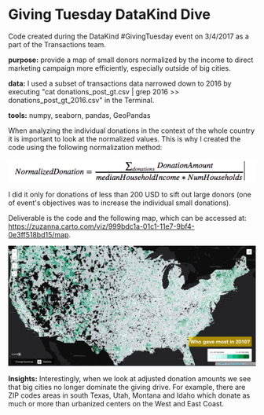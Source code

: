 # Giving Tuesday DataKind Dive

Code created during the DataKind #GivingTuesday event on 3/4/2017 as a part of the Transactions team.

**purpose:** provide a map of small donors normalized by the income to direct marketing campaign more efficiently, especially outside of big cities.

**data:** I used a subset of transactions data narrowed down to 2016 by executing "cat donations_post_gt.csv | grep 2016 >> donations_post_gt_2016.csv" in the Terminal. 

**tools:** numpy, seaborn, pandas, GeoPandas


When analyzing the individual donations in the context of the whole country it is important to look at the normalized values. This is why I created the code using the following normalization method:

![normalizing](normalizing.png)

I did it only for donations of less than 200 USD to sift out large donors (one of event's objectives was to increase the individual small donations). 

Deliverable is the code and the following map, which can be accessed at: https://zuzanna.carto.com/viz/999bdc1a-01c1-11e7-9bf4-0e3ff518bd15/map.  

![map_image](map_image.png)

**Insights:**
Interestingly, when we look at adjusted donation amounts we see that big cities no longer dominate the giving drive. For example, there are ZIP codes areas in south Texas, Utah, Montana and Idaho which donate as much or more than urbanized centers on the West and East Coast. 